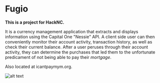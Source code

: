 # **Fugio**

**This is a project for HackNC.** 

It is a currency management application that extracts and displays information using the Capital One "Nessie" API. A client side user can then conveniently monitor their account activity, transaction history, as well as check their current balance. After a user peruses through their account activity, they can determine the purchases that led them to the unfortunate predicament of not being able to pay their *mortgage*.

Also located at icantpaymym.org.

![alt text](https://github.com/wesleyabbey/fugio/screenshot.png "View")